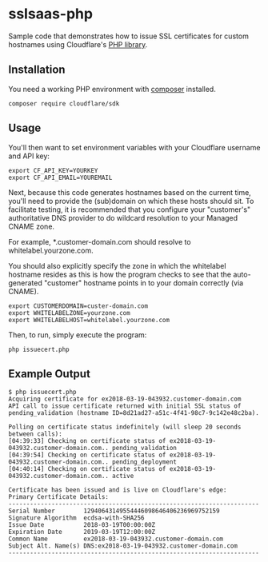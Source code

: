# sslsaas-php
Sample code that demonstrates how to issue SSL certificates for custom hostnames
using Cloudflare's [PHP library](https://github.com/cloudflare/cloudflare-php).

## Installation

You need a working PHP environment with [composer](https://getcomposer.org/doc/00-intro.md) installed.

```
composer require cloudflare/sdk
```

## Usage

You'll then want to set environment variables with your Cloudflare username and
API key:

```
export CF_API_KEY=YOURKEY
export CF_API_EMAIL=YOUREMAIL
```

Next, because this code generates hostnames based on the current time, you'll
need to provide the (sub)domain on which these hosts should sit. To facilitate
testing, it is recommended that you configure your "customer's" authoritative
DNS provider to do wildcard resolution to your Managed CNAME zone.

For example, *.customer-domain.com should resolve to whitelabel.yourzone.com.

You should also explicitly specify the zone in which the whitelabel hostname
resides as this is how the program checks to see that the auto-generated
"customer" hostname points in to your domain correctly (via CNAME).

```
export CUSTOMERDOMAIN=custer-domain.com
export WHITELABELZONE=yourzone.com
export WHITELABELHOST=whitelabel.yourzone.com
```

Then, to run, simply execute the program:
```
php issuecert.php
```

## Example Output

```
$ php issuecert.php 
Acquiring certificate for ex2018-03-19-043932.customer-domain.com
API call to issue certificate returned with initial SSL status of pending_validation (hostname ID=8d21ad27-a51c-4f41-98c7-9c142e48c2ba).

Polling on certificate status indefinitely (will sleep 20 seconds between calls):
[04:39:33] Checking on certificate status of ex2018-03-19-043932.customer-domain.com.. pending_validation
[04:39:54] Checking on certificate status of ex2018-03-19-043932.customer-domain.com.. pending_deployment
[04:40:14] Checking on certificate status of ex2018-03-19-043932.customer-domain.com.. active

Certificate has been issued and is live on Cloudflare's edge:
Primary Certificate Details:
----------------------------------------------------------------------
Serial Number        12940643149554446098646406236969752159
Signature Algorithm  ecdsa-with-SHA256   
Issue Date           2018-03-19T00:00:00Z
Expiration Date      2019-03-19T12:00:00Z
Common Name          ex2018-03-19-043932.customer-domain.com
Subject Alt. Name(s) DNS:ex2018-03-19-043932.customer-domain.com
----------------------------------------------------------------------
```
